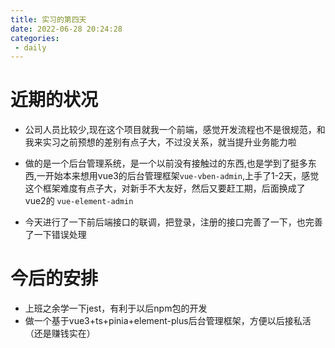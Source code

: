 ```yaml
---
title: 实习的第四天
date: 2022-06-28 20:24:28
categories:
 - daily
---
```


# 近期的状况

- 公司人员比较少,现在这个项目就我一个前端，感觉开发流程也不是很规范，和我来实习之前预想的差别有点子大，不过没关系，就当提升业务能力啦
- 做的是一个后台管理系统，是一个以前没有接触过的东西,也是学到了挺多东西,一开始本来想用vue3的后台管理框架`vue-vben-admin`,上手了1-2天，感觉这个框架难度有点子大，对新手不大友好，然后又要赶工期，后面换成了vue2的 `vue-element-admin`
  
- 今天进行了一下前后端接口的联调，把登录，注册的接口完善了一下，也完善了一下错误处理

# 今后的安排

- 上班之余学一下jest，有利于以后npm包的开发
- 做一个基于vue3+ts+pinia+element-plus后台管理框架，方便以后接私活（还是赚钱实在）

